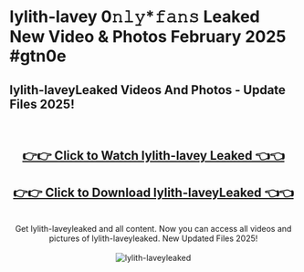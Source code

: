 # lylith-lavey 0𝚗𝚕𝚢*𝚏𝚊𝚗𝚜 Leaked New Video & Photos February 2025 #gtn0e

<h2>lylith-laveyLeaked Videos And Photos - Update Files 2025!</h2>
<br>
<div align="center">
<h2><a href="https://mediaupload.pro?title=lylith-lavey&ref=11F" rel="nofollow">👉👉 Click to Watch lylith-lavey Leaked 👈👈</a></h2>
<h2><a href="https://mediaupload.pro?title=lylith-lavey&ref=11F" rel="nofollow">👉👉 Click to Download lylith-laveyLeaked 👈👈</a></h2>
<br>
Get lylith-laveyleaked and all content. Now you can access all videos and pictures of lylith-laveyleaked. New Updated Files 2025!
<br>
<br>
<a href="https://mediaupload.pro?title=lylith-lavey&ref=11F" rel="nofollow" data-target="animated-image.originalLink"><img src="https://i.ibb.co/Gkj2r4b/banner.png" alt="lylith-laveyleaked" style="max-width: 100%; display: inline-block;" data-target="animated-image.originalImage"></a>
</div>
<br>

